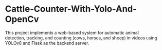 # Cattle-Counter-With-Yolo-And-OpenCv
This project implements a web-based system for automatic animal detection, tracking, and counting (cows, horses, and sheep) in videos using YOLOv8 and Flask as the backend server.
